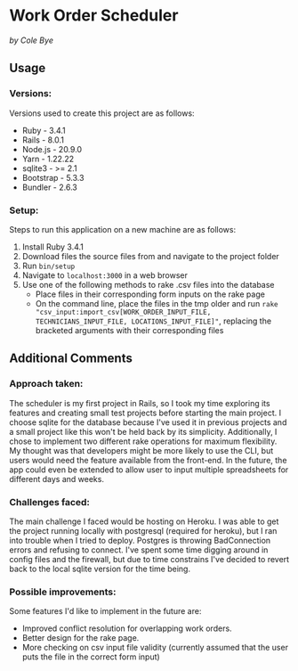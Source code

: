 # Work Order Scheduler

*by Cole Bye*

## Usage

### Versions:

Versions used to create this project are as follows:
- Ruby - 3.4.1
- Rails - 8.0.1
- Node.js - 20.9.0
- Yarn - 1.22.22
- sqlite3 - >= 2.1
- Bootstrap - 5.3.3
- Bundler - 2.6.3


### Setup:

Steps to run this application on a new machine are as follows:
1. Install Ruby 3.4.1
2. Download files the source files from and navigate to the project folder
3. Run `bin/setup`
4. Navigate to `localhost:3000` in a web browser
5. Use one of the following methods to rake .csv files into the database
   - Place files in their corresponding form inputs on the rake page
   - On the command line, place the files in the tmp older and run `rake "csv_input:import_csv[WORK_ORDER_INPUT_FILE, TECHNICIANS_INPUT_FILE, LOCATIONS_INPUT_FILE]"`, replacing the bracketed arguments with their corresponding files

## Additional Comments

### Approach taken:
The scheduler is my first project in Rails, so I took my time exploring its features and 
creating small test projects before starting the main project. I choose sqlite for the database 
because I've used it in previous projects and a small project like this won't be held back by 
its simplicity. Additionally, I chose to implement two different rake operations for maximum 
flexibility.  My thought was that developers might be more likely to use the CLI, but users would 
need the feature available from the front-end.  In the future, the app could even be extended to
allow user to input multiple spreadsheets for different days and weeks.

### Challenges faced:
The main challenge I faced would be hosting on Heroku.  I was able to get the project 
running locally with postgresql (required for heroku), but I ran into trouble when I tried 
to deploy. Postgres is throwing BadConnection errors and refusing to connect. I've spent some 
time digging around in config files and the firewall, but due to time constrains I've decided 
to revert back to the local sqlite version for the time being.  

### Possible improvements:

Some features I'd like to implement in the future are:

- Improved conflict resolution for overlapping work orders.
- Better design for the rake page.
- More checking on csv input file validity (currently assumed that the user puts the file in the correct form input)






